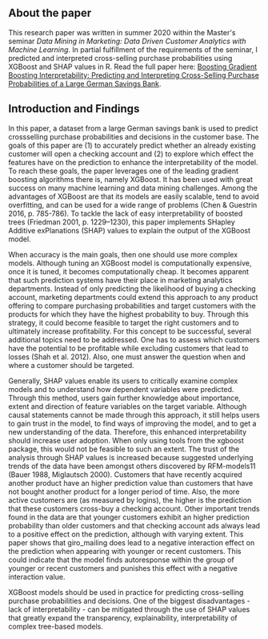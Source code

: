 ## About the paper
This research paper was written in summer 2020 within the Master's seminar *Data Mining in Marketing: Data Driven Customer Analytics with Machine Learning*. In partial fulfillment of the requirements of the seminar, I predicted and interpreted cross-selling purchase probabilities using XGBoost and SHAP values in R. Read the full paper here: [Boosting Gradient Boosting Interpretability: Predicting and Interpreting Cross-Selling Purchase Probabilities of a Large German Savings Bank]().

## Introduction and Findings
In this paper, a dataset from a large German savings bank is used to predict crossselling purchase probabilities and decisions in the customer base. The goals of this paper are (1) to accurately predict whether an already existing customer will open a checking account and (2) to explore which effect the features have on the prediction to enhance the interpretability of the model. To reach these goals, the paper leverages one of the leading gradient boosting algorithms there is, namely XGBoost. It has been used with great success on many machine learning and data mining challenges. Among the advantages of XGBoost are that its models are easily scalable, tend to avoid overfitting, and can be used for a wide range of problems (Chen & Guestrin 2016, p. 785-786). To tackle the lack of easy interpretability of boosted trees (Friedman 2001, p. 1229–1230), this paper implements SHapley Additive exPlanations (SHAP) values to explain the output of the XGBoost model.

When accuracy is the main goals, then one should use more complex models. Although tuning an XGBoost model is computationally expensive, once it is tuned, it becomes computationally cheap. It becomes apparent that such prediction systems have their place in marketing analytics departments. Instead of only predicting the likelihood of buying a checking account, marketing departments could extend this approach to any product offering to compare purchasing probabilities and target customers with the products for which they have the highest probability to buy. Through this strategy, it could become feasible to target the right customers and to ultimately increase profitability. For this concept to be successful, several additional topics need to be addressed. One has to assess which customers have the potential to be profitable while excluding customers that lead to losses (Shah et al. 2012). Also, one must answer the question when and where a customer should be targeted.

Generally, SHAP values enable its users to critically examine complex models and to understand how dependent variables were predicted. Through this method, users gain further knowledge about importance, extent and direction of feature variables on the target variable. Although causal statements cannot be made through this approach, it still helps users to gain trust in the model, to find ways of improving the model, and to get a new understanding of the data. Therefore, this enhanced interpretability should increase user adoption. When only using tools from the xgboost package, this would not be feasible to such an extent. The trust of the analysis through SHAP values is increased because suggested underlying trends of the data have been amongst others discovered by RFM-models11 (Bauer 1988, Miglautsch 2000). Customers that have recently acquired another product have an higher prediction value than customers that have not bought another product for a longer period of time. Also, the more active customers are (as measured by logins), the higher is the prediction that these customers cross-buy a checking account. Other important trends found in the data are that younger customers exhibit an higher prediction probability than older customers and that checking account ads always lead to a positive effect on the prediction, although with varying extent. This paper shows that giro_mailing does lead to a negative interaction effect on the prediction when appearing with younger or recent customers. This could indicate that the model finds autoresponse within the group of younger or recent customers and punishes this effect with a negative interaction value.

XGBoost models should be used in practice for predicting cross-selling purchase probabilities and decisions. One of the biggest disadvantages - lack of interpretability - can be mitigated through the use of SHAP values that greatly expand the transparency, explainability, interpretability of complex tree-based models.
